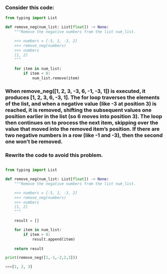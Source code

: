 ### Consider this code:
```python
from typing import List

def remove_neg(num_list: List[float]) -> None:
    """Remove the negative numbers from the list num_list.

    >>> numbers = [-5, 1, -3, 2]
    >>> remove_neg(numbers)
    >>> numbers
    [1, 2]
    """

    for item in num_list:
        if item < 0:
            num_list.remove(item)
```

### When remove_neg([1, 2, 3, -3, 6, -1, -3, 1]) is executed, it produces [1, 2, 3, 6, -3, 1]. The for loop traverses the elements of the list, and when a negative value (like -3 at position 3) is reached, it is removed, shifting the subsequent values one position earlier in the list (so 6 moves into position 3). The loop then continues on to process the next item, skipping over the value that moved into the removed item’s position. If there are two negative numbers in a row (like -1 and -3), then the second one won’t be removed.

### Rewrite the code to avoid this problem.

```python

from typing import List

def remove_neg(num_list: List[float]) -> None:
    """Remove the negative numbers from the list num_list.

    >>> numbers = [-5, 1, -3, 2]
    >>> remove_neg(numbers)
    >>> numbers
    [1, 2]
    """

    result = []

    for item in num_list:
        if item > 0:
            result.append(item)
    
    return result

print(remove_neg([1,-1,-2,2,3]))

>>>[1, 2, 3]
```